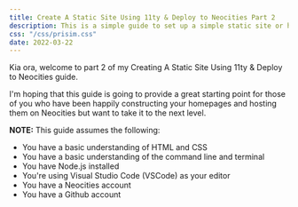 ```yaml
---
title: Create A Static Site Using 11ty & Deploy to Neocities Part 2
description: This is a simple guide to set up a simple static site or homepage using the static site generator 11ty and deploy it to Neocities. This part of the guide focuses on creating a Github repo, comitting your homepage files to it, and using a Github action to deploy them to Neocities.
css: "/css/prisim.css"
date: 2022-03-22
---
```


Kia ora, welcome to part 2 of my Creating A Static Site Using 11ty & Deploy to Neocities guide.

I'm hoping that this guide is going to provide a great starting point for those of you who have been happily constructing your homepages and hosting them on Neocities but want to take it to the next level.

<div class="info-box">
<p><strong>NOTE:</strong> This guide assumes the following:</p>
<ul>
  <li>You have a basic understanding of HTML and CSS</li>
  <li>You have a basic understanding of the command line and terminal</li>
  <li>You have Node.js installed</li>
  <li>You're using Visual Studio Code (VSCode) as your editor</li>
  <li>You have a Neocities account</li>
  <li>You have a Github account</li>
</ul>
</div>